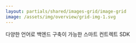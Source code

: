 ```yaml
---
layout: partials/shared/images-grid/image-grid
image: /assets/img/overview/grid-img-1.svg
---
```


다양한 언어로 백엔드 구축이 가능한 스마트 컨트렉트 SDK

